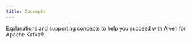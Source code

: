 ```yaml
---
title: Concepts
---
```


Explanations and supporting concepts to help you succeed with Aiven for
Apache Kafka®.
